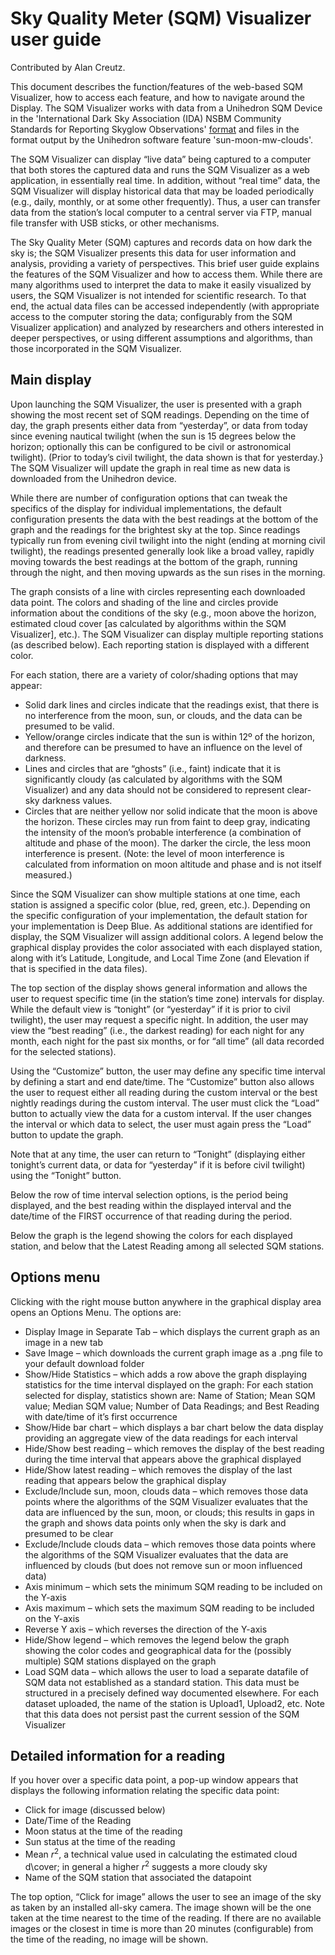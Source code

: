 # Sky Quality Meter (SQM) Visualizer user guide

Contributed by Alan Creutz.

This document describes the function/features of the web-based SQM Visualizer, how to access each feature, and how to navigate around the Display. The SQM Visualizer works with data from a Unihedron SQM Device in the 'International Dark Sky Association (IDA) NSBM Community Standards for Reporting Skyglow Observations' [format](https://darksky.org/app/uploads/bsk-pdf-manager/47_SKYGLOW_DEFINITIONS.PDF) and files in the format output by the Unihedron software feature 'sun-moon-mw-clouds'.

The SQM Visualizer can display “live data” being captured to a computer that both stores the captured data and runs the SQM Visualizer as a web application, in essentially real time.  In addition, without “real time” data, the SQM Visualizer will display historical data that may be loaded periodically (e.g., daily, monthly, or at some other frequently).  Thus, a user can transfer data from the station’s local computer to a central server via FTP, manual file transfer with USB sticks, or other mechanisms.

The Sky Quality Meter (SQM) captures and records data on how dark the sky is; the SQM Visualizer presents this data for user information and analysis, providing a variety of perspectives.  This brief user guide explains the features of the SQM Visualizer and how to access them.  While there are many algorithms used to interpret the data to make it easily visualized by users, the SQM Visualizer is not intended for scientific research.  To that end, the actual data files can be accessed independently (with appropriate access to the computer storing the data; configurably from the SQM Visualizer application) and analyzed by researchers and others interested in deeper perspectives, or using different assumptions and algorithms, than those incorporated in the SQM Visualizer.

## Main display

Upon launching the SQM Visualizer, the user is presented with a graph showing the most recent set of SQM readings.  Depending on the time of day, the graph presents either data from “yesterday”, or data from today since evening nautical twilight (when the sun is 15 degrees below the horizon; optionally this can be configured to be civil or astronomical twilight).  (Prior to today’s civil twilight, the data shown is that for yesterday.}  The SQM Visualizer will update the graph in real time as new data is downloaded from the Unihedron device.

While there are number of configuration options that can tweak the specifics of the display for individual implementations, the default configuration presents the data with the best readings at the bottom of the graph and the readings for the brightest sky at the top.  Since readings typically run from evening civil twilight into the night (ending at morning civil twilight), the readings presented generally look like a broad valley, rapidly moving towards the best readings at the bottom of the graph, running through the night, and then moving upwards as the sun rises in the morning.

The graph consists of a line with circles representing each downloaded data point.  The colors and shading of the line and circles provide information about the conditions of the sky (e.g., moon above the horizon, estimated cloud cover [as calculated by algorithms within the SQM Visualizer], etc.).  The SQM Visualizer can display multiple reporting stations (as described below).  Each reporting station is displayed with a different color.

For each station, there are a variety of color/shading options that may appear:

* Solid dark lines and circles indicate that the readings exist, that there is no interference from the moon, sun, or clouds, and the data can be presumed to be valid.
* Yellow/orange circles indicate that the sun is within 12º of the horizon, and therefore can be presumed to have an influence on the level of darkness.
* Lines and circles that are “ghosts” (i.e., faint) indicate that it is significantly cloudy (as calculated by algorithms with the SQM Visualizer) and any data should not be considered to represent clear-sky darkness values.
* Circles that are neither yellow nor solid indicate that the moon is above the horizon.  These circles may run from faint to deep gray, indicating the intensity of the moon’s probable interference (a combination of altitude and phase of the moon).  The darker the circle, the less moon interference is present.  (Note: the level of moon interference is calculated from information on moon altitude and phase and is not itself measured.)

Since the SQM Visualizer can show multiple stations at one time, each station is assigned a specific color (blue, red, green, etc.).  Depending on the specific configuration of your implementation, the default station for your implementation is Deep Blue.  As additional stations are identified for display, the SQM Visualizer will assign additional colors.  A legend below the graphical display provides the color associated with each displayed station, along with it’s Latitude, Longitude, and Local Time Zone (and Elevation if that is specified in the data files).   

The top section of the display shows general information and allows the user to request specific time (in the station’s time zone) intervals for display.  While the default view is “tonight” (or “yesterday” if it is prior to civil twilight), the user may request a specific night.  In addition, the user may view the “best reading” (i.e., the darkest reading) for each night for any month, each night for the past six months, or for “all time” (all data recorded for the selected stations).   

Using the “Customize” button, the user may define any specific time interval by defining a start and end date/time.  The “Customize” button also allows the user to request either all reading during the custom interval or the best nightly readings during the custom interval.  The user must click the “Load” button to actually view the data for a custom interval.  If the user changes the interval or which data to select, the user must again press the “Load” button to update the graph.

Note that at any time, the user can return to “Tonight” (displaying either tonight’s current data, or data for “yesterday” if it is before civil twilight) using the “Tonight” button.

Below the row of time interval selection options, is the period being displayed, and the best reading within the displayed interval and the date/time of the FIRST occurrence of that reading during the period.

Below the graph is the legend showing the colors for each displayed station, and below that the Latest Reading among all selected SQM stations.

## Options menu

Clicking with the right mouse button anywhere in the graphical display area opens an Options Menu.  The options are:

* Display Image in Separate Tab – which displays the current graph as an image in a new tab
* Save Image – which downloads the current graph image as a .png file to your default download folder
* Show/Hide Statistics – which adds a row above the graph displaying statistics for the time interval displayed on the graph:  For each station selected for display, statistics shown are: Name of Station; Mean SQM value; Median SQM value; Number of Data Readings; and Best Reading with date/time of it’s first occurrence
* Show/Hide bar chart – which displays a bar chart below the data display providing an aggregate view of the data readings for each interval
* Hide/Show best reading – which removes the display of the best reading during the time interval that appears above the graphical displayed
* Hide/Show latest reading – which removes the display of the last reading that appears below the graphical display
* Exclude/Include sun, moon, clouds data – which removes those data points where the algorithms of the SQM Visualizer evaluates that the data are influenced by the sun, moon, or clouds; this results in gaps in the graph and shows data points only when the sky is dark and presumed to be clear
* Exclude/Include clouds data – which removes those data points where the algorithms of the SQM Visualizer evaluates that the data are influenced by clouds (but does not remove sun or moon influenced data)
* Axis minimum – which sets the minimum SQM reading to be included on the Y-axis
* Axis maximum – which sets the maximum SQM reading to be included on the Y-axis
* Reverse Y axis – which reverses the direction of the Y-axis
* Hide/Show legend – which removes the legend below the graph showing the color codes and geographical data for the (possibly multiple) SQM stations displayed on the graph
* Load SQM data – which allows the user to load a separate datafile of SQM data not established as a standard station.  This data must be structured in a precisely defined way documented elsewhere.  For each dataset uploaded, the name of the station is Upload1, Upload2, etc.  Note that this data does not persist past the current session of the SQM Visualizer

## Detailed information for a reading

If you hover over a specific data point, a pop-up window appears that displays the following information relating the specific data point:

* Click for image (discussed below)
* Date/Time of the Reading
* Moon status at the time of the reading
* Sun status at the time of the reading
* Mean $r^2$, a technical value used in calculating the estimated cloud d\cover; in general a higher $r^2$ suggests a more cloudy sky
* Name of the SQM station that associated the datapoint

The top option, “Click for image” allows the user to see an image of the sky as taken by an installed all-sky camera.  The image shown will be the one taken at the time nearest to the time of the reading.  If there are no available images or the closest in time is more than 20 minutes (configurable) from the time of the reading, no image will be shown.